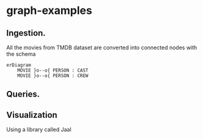 # graph-examples


## Ingestion.
All the movies from TMDB dataset are converted into connected nodes with the schema
```mermaid
erDiagram
    MOVIE }o--o{ PERSON : CAST
    MOVIE }o--o{ PERSON : CREW
```

## Queries.

## Visualization
Using a library called Jaal